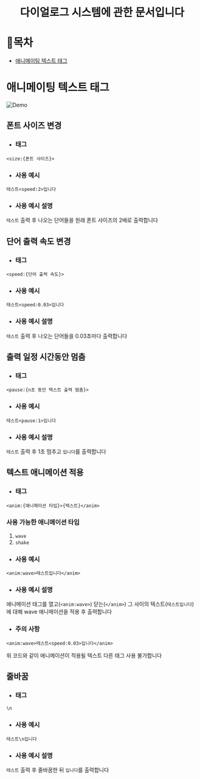 <div align=center>

# 다이얼로그 시스템에 관한 문서입니다

</div>


# 📝목차
- [애니메이팅 텍스트 태그](#애니메이팅-텍스트-태그)


# 애니메이팅 텍스트 태그

![Demo](https://i.ibb.co/x2HVPxc/IMG-1036.gif)

## 폰트 사이즈 변경
- ### 태그
```
<size:{폰트 사이즈}>
```
- ### 사용 예시
```
테스트<speed:2>입니다
```
- ### 사용 예시 설명
`테스트` 출력 후 나오는 단어들을 원래 폰트 사이즈의 2배로 출력합니다

## 단어 출력 속도 변경
- ### 태그
```
<speed:{단어 출력 속도}>
```
- ### 사용 예시
```
테스트<speed:0.03>입니다
```
- ### 사용 예시 설명
`테스트` 출력 후 나오는 단어들을 0.03초마다 출력합니다

## 출력 일정 시간동안 멈춤
- ### 태그
```
<pause:{n초 동안 텍스트 출력 멈춤}>
```
- ### 사용 예시
```
테스트<pause:1>입니다
```
- ### 사용 예시 설명
`테스트` 출력 후 1초 멈추고 `입니다`를 출력합니다

## 텍스트 애니메이션 적용
- ### 태그
```
<anim:{애니메이션 타입}>{텍스트}</anim>
```
### 사용 가능한 애니메이션 타입
1. `wave`
2. `shake`
- ### 사용 예시
```
<anim:wave>테스트입니다</anim>
```
- ### 사용 예시 설명
애니메이션 태그를 열고(`<anim:wave>`) 닫는(`</anim>`) 그 사이의 텍스트(`테스트입니다`)에 대해 wave 애니메이션을 적용 후 출력합니다
- ### 주의 사항
```
<anim:wave>테스트<speed:0.03>입니다</anim>
```
위 코드와 같이 애니메이션이 적용될 텍스트 다른 태그 사용 불가합니다

## 줄바꿈
- ### 태그
```
\n
```
- ### 사용 예시
```
테스트\n입니다
```
- ### 사용 예시 설명
`테스트` 출력 후 줄바꿈한 뒤 `입니다`를 출력합니다

